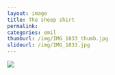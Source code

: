 ```yaml
---
layout: image
title: The sheep shirt
permalink: 
categories: emil
thumburl: /img/IMG_1833_thumb.jpg
slideurl: /img/IMG_1833.jpg 
---
```

![](/img/IMG_1833.jpg)
